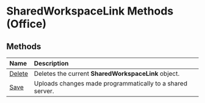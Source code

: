 
# SharedWorkspaceLink Methods (Office)

## Methods



|**Name**|**Description**|
|:-----|:-----|
| [Delete](8db5de1e-7dc3-ebcc-1853-69b6f382d19d.md)|Deletes the current  **SharedWorkspaceLink** object.|
| [Save](5e5f2d01-19dd-a7fb-04aa-25cacb53c02e.md)|Uploads changes made programmatically to a shared server.|
